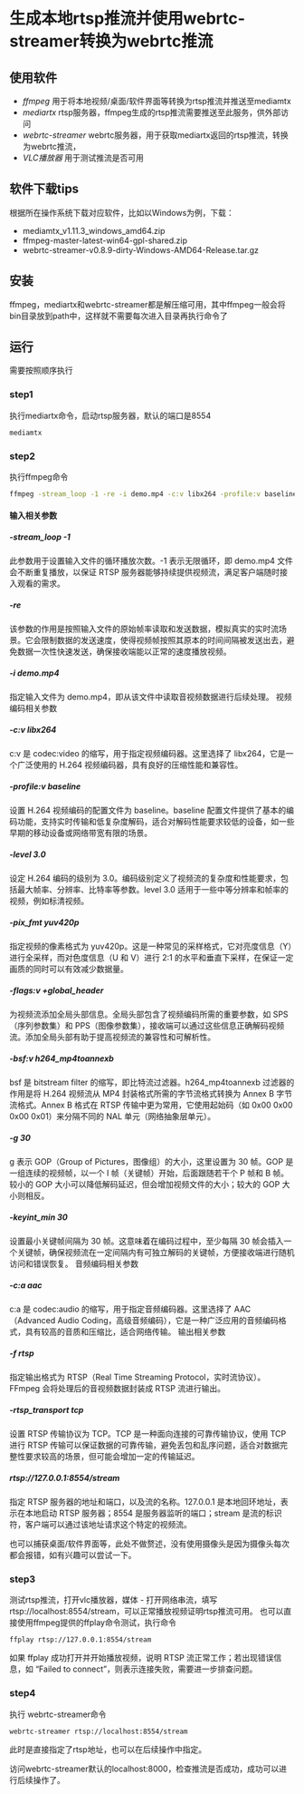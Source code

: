 # 生成本地rtsp推流并使用webrtc-streamer转换为webrtc推流

## 使用软件
- *ffmpeg* 用于将本地视频/桌面/软件界面等转换为rtsp推流并推送至mediamtx
- *mediartx* rtsp服务器，ffmpeg生成的rtsp推流需要推送至此服务，供外部访问
- *webrtc-streamer* webrtc服务器，用于获取mediartx返回的rtsp推流，转换为webrtc推流，
- *VLC播放器* 用于测试推流是否可用

## 软件下载tips
根据所在操作系统下载对应软件，比如以Windows为例，下载：
- mediamtx_v1.11.3_windows_amd64.zip
- ffmpeg-master-latest-win64-gpl-shared.zip
- webrtc-streamer-v0.8.9-dirty-Windows-AMD64-Release.tar.gz

## 安装
ffmpeg，mediartx和webrtc-streamer都是解压缩可用，其中ffmpeg一般会将bin目录放到path中，这样就不需要每次进入目录再执行命令了

## 运行
需要按照顺序执行

### step1
执行mediartx命令，启动rtsp服务器，默认的端口是8554
```bash
mediamtx
```

### step2
执行ffmpeg命令
```bash
ffmpeg -stream_loop -1 -re -i demo.mp4 -c:v libx264 -profile:v baseline -level 3.0 -pix_fmt yuv420p -flags:v +global_header -bsf:v h264_mp4toannexb -g 30 -keyint_min 30 -c:a aac -f rtsp -rtsp_transport tcp rtsp://127.0.0.1:8554/stream
```
#### 输入相关参数
##### -stream_loop -1
此参数用于设置输入文件的循环播放次数。-1 表示无限循环，即 demo.mp4 文件会不断重复播放，以保证 RTSP 服务器能够持续提供视频流，满足客户端随时接入观看的需求。
##### -re
该参数的作用是按照输入文件的原始帧率读取和发送数据，模拟真实的实时流场景。它会限制数据的发送速度，使得视频帧按照其原本的时间间隔被发送出去，避免数据一次性快速发送，确保接收端能以正常的速度播放视频。
##### -i demo.mp4
指定输入文件为 demo.mp4，即从该文件中读取音视频数据进行后续处理。
视频编码相关参数
##### -c:v libx264
c:v 是 codec:video 的缩写，用于指定视频编码器。这里选择了 libx264，它是一个广泛使用的 H.264 视频编码器，具有良好的压缩性能和兼容性。
##### -profile:v baseline
设置 H.264 视频编码的配置文件为 baseline。baseline 配置文件提供了基本的编码功能，支持实时传输和低复杂度解码，适合对解码性能要求较低的设备，如一些早期的移动设备或网络带宽有限的场景。
##### -level 3.0
设定 H.264 编码的级别为 3.0。编码级别定义了视频流的复杂度和性能要求，包括最大帧率、分辨率、比特率等参数。level 3.0 适用于一些中等分辨率和帧率的视频，例如标清视频。
##### -pix_fmt yuv420p
指定视频的像素格式为 yuv420p。这是一种常见的采样格式，它对亮度信息（Y）进行全采样，而对色度信息（U 和 V）进行 2:1 的水平和垂直下采样，在保证一定画质的同时可以有效减少数据量。
##### -flags:v +global_header
为视频流添加全局头部信息。全局头部包含了视频编码所需的重要参数，如 SPS（序列参数集）和 PPS（图像参数集），接收端可以通过这些信息正确解码视频流。添加全局头部有助于提高视频流的兼容性和可解析性。
##### -bsf:v h264_mp4toannexb
bsf 是 bitstream filter 的缩写，即比特流过滤器。h264_mp4toannexb 过滤器的作用是将 H.264 视频流从 MP4 封装格式所需的字节流格式转换为 Annex B 字节流格式。Annex B 格式在 RTSP 传输中更为常用，它使用起始码（如 0x00 0x00 0x00 0x01）来分隔不同的 NAL 单元（网络抽象层单元）。
##### -g 30
g 表示 GOP（Group of Pictures，图像组）的大小，这里设置为 30 帧。GOP 是一组连续的视频帧，以一个 I 帧（关键帧）开始，后面跟随若干个 P 帧和 B 帧。较小的 GOP 大小可以降低解码延迟，但会增加视频文件的大小；较大的 GOP 大小则相反。
##### -keyint_min 30
设置最小关键帧间隔为 30 帧。这意味着在编码过程中，至少每隔 30 帧会插入一个关键帧，确保视频流在一定间隔内有可独立解码的关键帧，方便接收端进行随机访问和错误恢复。
音频编码相关参数
##### -c:a aac
c:a 是 codec:audio 的缩写，用于指定音频编码器。这里选择了 AAC（Advanced Audio Coding，高级音频编码），它是一种广泛应用的音频编码格式，具有较高的音质和压缩比，适合网络传输。
输出相关参数
##### -f rtsp
指定输出格式为 RTSP（Real Time Streaming Protocol，实时流协议）。FFmpeg 会将处理后的音视频数据封装成 RTSP 流进行输出。
##### -rtsp_transport tcp
设置 RTSP 传输协议为 TCP。TCP 是一种面向连接的可靠传输协议，使用 TCP 进行 RTSP 传输可以保证数据的可靠传输，避免丢包和乱序问题，适合对数据完整性要求较高的场景，但可能会增加一定的传输延迟。
##### rtsp://127.0.0.1:8554/stream
指定 RTSP 服务器的地址和端口，以及流的名称。127.0.0.1 是本地回环地址，表示在本地启动 RTSP 服务器；8554 是服务器监听的端口；stream 是流的标识符，客户端可以通过该地址请求这个特定的视频流。

也可以捕获桌面/软件界面等，此处不做赘述，没有使用摄像头是因为摄像头每次都会报错，如有兴趣可以尝试一下。

### step3
测试rtsp推流，打开vlc播放器，媒体 - 打开网络串流，填写 rtsp://localhost:8554/stream，可以正常播放视频证明rtsp推流可用。
也可以直接使用ffmpeg提供的ffplay命令测试，执行命令
```
ffplay rtsp://127.0.0.1:8554/stream
```
如果 ffplay 成功打开并开始播放视频，说明 RTSP 流正常工作；若出现错误信息，如 “Failed to connect”，则表示连接失败，需要进一步排查问题。

### step4
执行 webrtc-streamer命令
```bash
webrtc-streamer rtsp://localhost:8554/stream
```
此时是直接指定了rtsp地址，也可以在后续操作中指定。

访问webrtc-streamer默认的localhost:8000，检查推流是否成功，成功可以进行后续操作了。
